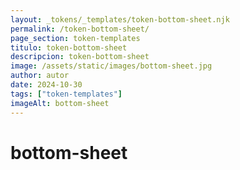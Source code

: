 ```yaml
---
layout: _tokens/_templates/token-bottom-sheet.njk
permalink: /token-bottom-sheet/
page_section: token-templates
titulo: token-bottom-sheet
descripcion: token-bottom-sheet
image: /assets/static/images/bottom-sheet.jpg
author: autor
date: 2024-10-30 
tags: ["token-templates"]
imageAlt: bottom-sheet
---
```

# bottom-sheet

